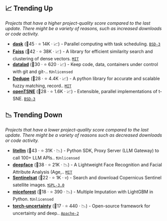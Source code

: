 ## 📈 Trending Up

_Projects that have a higher project-quality score compared to the last update. There might be a variety of reasons, such as increased downloads or code activity._

- <b><a href="https://github.com/dask/dask">dask</a></b> (🥇45 ·  ⭐ 14K · 📈) - Parallel computing with task scheduling. <code><a href="http://bit.ly/3aKzpTv">BSD-3</a></code>
- <b><a href="https://github.com/facebookresearch/faiss">Faiss</a></b> (🥇42 ·  ⭐ 38K · 📈) - A library for efficient similarity search and clustering of dense vectors. <code><a href="http://bit.ly/34MBwT8">MIT</a></code>
- <b><a href="https://github.com/datalad/datalad">datalad</a></b> (🥈30 ·  ⭐ 620 · 📈) - Keep code, data, containers under control with git and git-.. <code>❗Unlicensed</code>
- <b><a href="https://github.com/dedupeio/dedupe">Dedupe</a></b> (🥉28 ·  ⭐ 4.4K · 📈) - A python library for accurate and scalable fuzzy matching, record.. <code><a href="http://bit.ly/34MBwT8">MIT</a></code>
- <b><a href="https://github.com/pavlin-policar/openTSNE">openTSNE</a></b> (🥉28 ·  ⭐ 1.6K · 📈) - Extensible, parallel implementations of t-SNE. <code><a href="http://bit.ly/3aKzpTv">BSD-3</a></code>

## 📉 Trending Down

_Projects that have a lower project-quality score compared to the last update. There might be a variety of reasons such as decreased downloads or code activity._

- <b><a href="https://github.com/BerriAI/litellm">litellm</a></b> (🥇43 ·  ⭐ 31K · 📉) - Python SDK, Proxy Server (LLM Gateway) to call 100+ LLM APIs.. <code>❗Unlicensed</code>
- <b><a href="https://github.com/serengil/deepface">deepface</a></b> (🥈38 ·  ⭐ 21K · 📉) - A Lightweight Face Recognition and Facial Attribute Analysis (Age,.. <code><a href="http://bit.ly/34MBwT8">MIT</a></code>
- <b><a href="https://github.com/sentinelsat/sentinelsat">Sentinelsat</a></b> (🥉22 ·  ⭐ 1K · 💀) - Search and download Copernicus Sentinel satellite images. <code><a href="http://bit.ly/2M0xdwT">❗️GPL-3.0</a></code>
- <b><a href="https://github.com/AnotherSamWilson/miceforest">miceforest</a></b> (🥉18 ·  ⭐ 390 · 📉) - Multiple Imputation with LightGBM in Python. <code>❗Unlicensed</code>
- <b><a href="https://github.com/ENSTA-U2IS-AI/torch-uncertainty">torch-uncertainty</a></b> (🥉17 ·  ⭐ 440 · 📉) - Open-source framework for uncertainty and deep.. <code><a href="http://bit.ly/3nYMfla">Apache-2</a></code>

